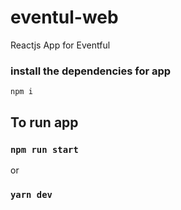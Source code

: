 # eventul-web
Reactjs App for Eventful

### install the dependencies for app
`npm i`

## To run app

### `npm run start`
or
### `yarn dev`